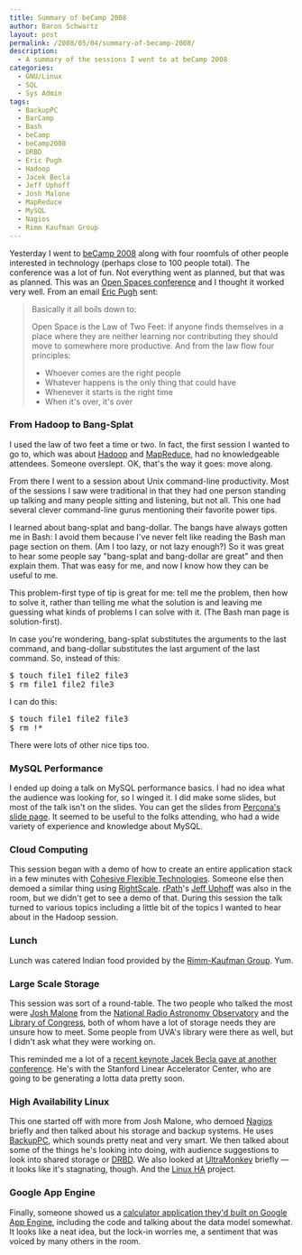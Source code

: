 ```yaml
---
title: Summary of beCamp 2008
author: Baron Schwartz
layout: post
permalink: /2008/05/04/summary-of-becamp-2008/
description:
  - A summary of the sessions I went to at beCamp 2008
categories:
  - GNU/Linux
  - SQL
  - Sys Admin
tags:
  - BackupPC
  - BarCamp
  - Bash
  - beCamp
  - beCamp2008
  - DRBD
  - Eric Pugh
  - Hadoop
  - Jacek Becla
  - Jeff Uphoff
  - Josh Malone
  - MapReduce
  - MySQL
  - Nagios
  - Rimm Kaufman Group
---
```

Yesterday I went to [beCamp 2008][1] along with four roomfuls of other people interested in technology (perhaps close to 100 people total). The conference was a lot of fun. Not everything went as planned, but that was as planned. This was an [Open Spaces conference][2] and I thought it worked very well. From an email [Eric Pugh][3] sent:

> Basically it all boils down to:
> 
> Open Space is the Law of Two Feet: if anyone finds themselves in a place where they are neither learning nor contributing they should move to somewhere more productive. And from the law flow four principles:
> 
> *   Whoever comes are the right people
> *   Whatever happens is the only thing that could have
> *   Whenever it starts is the right time
> *   When it's over, it's over

### From Hadoop to Bang-Splat

I used the law of two feet a time or two. In fact, the first session I wanted to go to, which was about [Hadoop][4] and [MapReduce][5], had no knowledgeable attendees. Someone overslept. OK, that's the way it goes: move along.

From there I went to a session about Unix command-line productivity. Most of the sessions I saw were traditional in that they had one person standing up talking and many people sitting and listening, but not all. This one had several clever command-line gurus mentioning their favorite power tips.

I learned about bang-splat and bang-dollar. The bangs have always gotten me in Bash: I avoid them because I've never felt like reading the Bash man page section on them. (Am I too lazy, or not lazy enough?) So it was great to hear some people say "bang-splat and bang-dollar are great" and then explain them. That was easy for me, and now I know how they can be useful to me.

This problem-first type of tip is great for me: tell me the problem, then how to solve it, rather than telling me what the solution is and leaving me guessing what kinds of problems I can solve with it. (The Bash man page is solution-first).

In case you're wondering, bang-splat substitutes the arguments to the last command, and bang-dollar substitutes the last argument of the last command. So, instead of this:

<pre>$ touch file1 file2 file3
$ rm file1 file2 file3</pre>

I can do this:

<pre>$ touch file1 file2 file3
$ rm !*</pre>

There were lots of other nice tips too.

### MySQL Performance

I ended up doing a talk on MySQL performance basics. I had no idea what the audience was looking for, so I winged it. I did make some slides, but most of the talk isn't on the slides. You can get the slides from [Percona's slide page][6]. It seemed to be useful to the folks attending, who had a wide variety of experience and knowledge about MySQL.

### Cloud Computing

This session began with a demo of how to create an entire application stack in a few minutes with [Cohesive Flexible Technologies][7]. Someone else then demoed a similar thing using [RightScale][8]. [rPath][9]'s [Jeff Uphoff][10] was also in the room, but we didn't get to see a demo of that. During this session the talk turned to various topics including a little bit of the topics I wanted to hear about in the Hadoop session.

### Lunch

Lunch was catered Indian food provided by the [Rimm-Kaufman Group][11]. Yum.

### Large Scale Storage

This session was sort of a round-table. The two people who talked the most were [Josh Malone][12] from the [National Radio Astronomy Observatory][13] and the [Library of Congress][14], both of whom have a lot of storage needs they are unsure how to meet. Some people from UVA's library were there as well, but I didn't ask what they were working on.

This reminded me a lot of a [recent keynote Jacek Becla gave at another conference][15]. He's with the Stanford Linear Accelerator Center, who are going to be generating a lotta data pretty soon.

### High Availability Linux

This one started off with more from Josh Malone, who demoed [Nagios][16] briefly and then talked about his storage and backup systems. He uses [BackupPC][17], which sounds pretty neat and very smart. We then talked about some of the things he's looking into doing, with audience suggestions to look into shared storage or [DRBD][18]. We also looked at [UltraMonkey][19] briefly &#8212; it looks like it's stagnating, though. And the [Linux HA][20] project.

### Google App Engine

Finally, someone showed us a [calculator application they'd built on Google App Engine][21], including the code and talking about the data model somewhat. It looks like a neat idea, but the lock-in worries me, a sentiment that was voiced by many others in the room.

 [1]: http://barcamp.org/beCamp2008
 [2]: http://martinfowler.com/bliki/OpenSpace.html
 [3]: http://www.opensourceconnections.com/
 [4]: http://hadoop.apache.org/core/
 [5]: http://labs.google.com/papers/mapreduce.html
 [6]: http://www.percona.com/presentations.html
 [7]: http://www.cohesiveft.com/
 [8]: http://www.rightscale.com/
 [9]: http://www.rpath.com/
 [10]: http://blogs.conary.com/index.php/juphoff
 [11]: http://www.rimmkaufman.com/
 [12]: http://www.cv.nrao.edu/~jmalone/
 [13]: http://www.nrao.edu/
 [14]: http://www.loc.gov/
 [15]: http://en.oreilly.com/mysql2008/public/schedule/detail/1865
 [16]: http://www.nagios.org/
 [17]: http://backuppc.sourceforge.net/
 [18]: http://www.drbd.org/
 [19]: http://www.ultramonkey.org/
 [20]: http://linux-ha.org/
 [21]: http://gi89.appspot.com/
